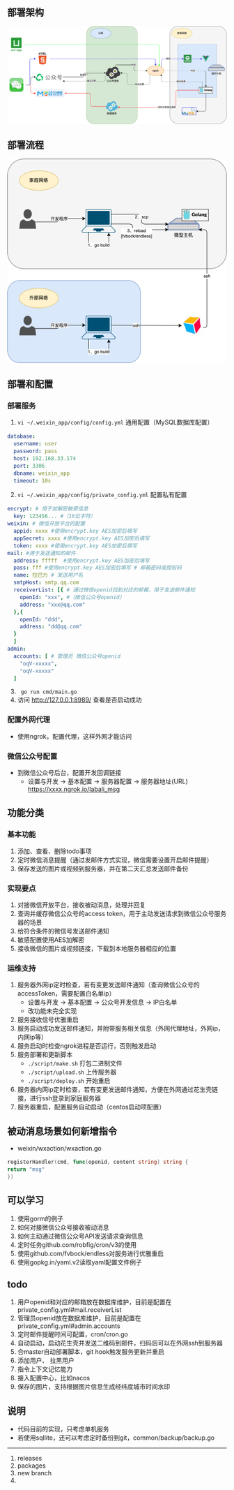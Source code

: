 ## 部署架构
![](https://raw.githubusercontent.com/Kingson4Wu/mp_weixin_server/main/docs/image/weixin_app_architecture.drawio.png)

## 部署流程
![](https://raw.githubusercontent.com/Kingson4Wu/mp_weixin_server/main/docs/image/weixin_app_deploy.drawio.png)



## 部署和配置

### 部署服务

1. `vi ~/.weixin_app/config/config.yml` 通用配置（MySQL数据库配置）
```yml
database:
  username: user
  password: pass
  host: 192.168.33.174
  port: 3306
  dbname: weixin_app
  timeout: 10s
```

2. `vi ~/.weixin_app/config/private_config.yml` 配置私有配置
```yml
encrypt: # 用于加解密敏感信息
  key: 123456... #（16位字符）
weixin: # 微信开放平台的配置
  appid: xxxx #使用encrypt.key AES加密后填写
  appSecret: xxxx #使用encrypt.key AES加密后填写
  token: xxxx #使用encrypt.key AES加密后填写
mail: #用于发送通知的邮件
  address: fffff  #使用encrypt.key AES加密后填写
  pass: fff #使用encrypt.key AES加密后填写 # 邮箱密码或授权码
  name: 拉巴力 # 发送用户名
  smtpHost: smtp.qq.com
  receiverList: [{ # 通过微信openid找到对应的邮箱，用于发送邮件通知
    openId: "xxx", #（微信公众号openid）
    address: "xxx@qq.com"
  },{
    openId: "ddd",
    address: "dd@qq.com"
  }
  ]
admin:
  accounts: [ # 管理员 微信公众号openid 
    "oqV-xxxxx",
    "oqV-xxxxx"
  ] 
```

3. ` go run cmd/main.go`
4. 访问 http://127.0.0.1:8989/ 查看是否启动成功

### 配置外网代理
+ 使用ngrok，配置代理，这样外网才能访问

### 微信公众号配置
+ 到微信公众号后台，配置开发回调链接
    - 设置与开发 -> 基本配置 -> 服务器配置 -> 服务器地址(URL)
      https://xxxx.ngrok.io/labali_msg

## 功能分类

### 基本功能
1. 添加、查看、删除todo事项
2. 定时微信消息提醒（通过发邮件方式实现，微信需要设置开启邮件提醒）
3. 保存发送的图片或视频到服务器，并在第二天汇总发送邮件备份

### 实现要点
1. 对接微信开放平台，接收被动消息，处理并回复
2. 查询并缓存微信公众号的access token，用于主动发送请求到微信公众号服务器的场景
3. 给符合条件的微信号发送邮件通知
4. 敏感配置使用AES加解密
5. 接收微信的图片或视频链接，下载到本地服务器相应的位置

### 运维支持
1. 服务器外网ip定时检查，若有变更发送邮件通知（查询微信公众号的accessToken，需要配置白名单ip）
    - 设置与开发 -> 基本配置 -> 公众号开发信息 -> IP白名单
    - 改功能未完全实现
2. 服务接收信号优雅重启
3. 服务启动成功发送邮件通知，并附带服务相关信息（外网代理地址，外网ip，内网ip等）
4. 服务启动时检查ngrok进程是否运行，否则触发启动
5. 服务部署和更新脚本
    - `./script/make.sh` 打包二进制文件
    - `./script/upload.sh` 上传服务器
    - `./script/deploy.sh` 开始重启
6. 服务器内网ip定时检查，若有变更发送邮件通知，方便在外网通过花生壳链接，进行ssh登录到家庭服务器
7. 服务器重启，配置服务自动启动（centos启动项配置）

## 被动消息场景如何新增指令
+ weixin/wxaction/wxaction.go
```go
registerHandler(cmd, func(openid, content string) string {
return "msg"
}) 
```

## 可以学习
1. 使用gorm的例子
2. 如何对接微信公众号接收被动消息
3. 如何主动通过微信公众号API发送请求查询信息
4. 定时任务github.com/robfig/cron/v3的使用
5. 使用github.com/fvbock/endless对服务进行优雅重启
6. 使用gopkg.in/yaml.v2读取yaml配置文件例子

## todo
1. 用户openid和对应的邮箱放在数据库维护，目前是配置在private_config.yml#mail.receiverList
2. 管理员openid放在数据库维护，目前是配置在private_config.yml#admin.accounts
3. 定时邮件提醒时间可配置，cron/cron.go
4. 自动启动，启动花生壳并发送二维码到邮件，扫码后可以在外网ssh到服务器
5. 合master自动部署脚本，git hook触发服务更新并重启
6. 添加用户、 拉黑用户
7. 指令上下文记忆能力
8. 接入配置中心，比如nacos
9. 保存的图片，支持根据图片信息生成经纬度城市时间水印

## 说明
+ 代码目前的实现，只考虑单机服务
+ 若使用sqllite，还可以考虑定时备份到git，common/backup/backup.go

---

1. releases
2. packages
3. new branch
4. 





